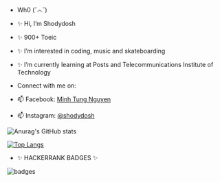 - Wh0 (˘෴˘)
- ✨ Hi, I’m Shodydosh
- ✨ 900+ Toeic
- ✨ I’m interested in coding, music and skateboarding
- ✨ I’m currently learning at Posts and Telecommunications Institute of Technology

-    Connect with me on:
- 📫 Facebook: [Minh Tung Nguyen](https://www.facebook.com/shodydosh/)

- 📫 Instagram: [@shodydosh](https://www.instagram.com/shodydosh/)
  
 ![Anurag's GitHub stats](https://github-readme-stats.vercel.app/api?username=shodydosh&hide=contribs,prs)
 
 [![Top Langs](https://github-readme-stats.vercel.app/api/top-langs/?username=shodydosh&layout=compact)](https://github.com/anuraghazra/github-readme-stats)
 
- ✨ HACKERRANK BADGES ✨ 
<!---
Shodydosh/Shodydosh is a ✨ special ✨ repository because its `README.md` (this file) appears on your GitHub profile.
You can click the Preview link to take a look at your changes.
--->

![badges](https://user-images.githubusercontent.com/87895460/169630516-b5892e12-054a-42f5-8d8d-de74f95ab1bf.png)

 
